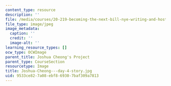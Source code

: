 ```yaml
---
content_type: resource
description: ''
file: /media/courses/20-219-becoming-the-next-bill-nye-writing-and-hosting-the-educational-show-january-iap-2015/9533ce827a08ebf869307baf309a7813_Joshua-Cheong---day-4-story.jpg
file_type: image/jpeg
image_metadata:
  caption: ''
  credit: ''
  image-alt: ''
learning_resource_types: []
ocw_type: OCWImage
parent_title: Joshua Cheong's Project
parent_type: CourseSection
resourcetype: Image
title: Joshua-Cheong---day-4-story.jpg
uid: 9533ce82-7a08-ebf8-6930-7baf309a7813
---
```


